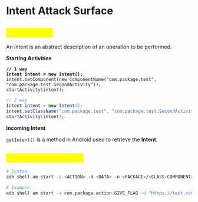 # Intent Attack Surface

## <mark style="color:yellow;">Introduction</mark>

An intent is an abstract description of an operation to be performed.

**Starting Activities**

<pre class="language-java"><code class="lang-java"><strong>// 1 way
</strong><strong>Intent intent = new Intent();
</strong>intent.setComponent(new ComponentName("com.package.test", "com.package.test.SecondActivity"));
startActivity(intent);
</code></pre>

```java
// 2 way
Intent intent = new Intent();
intent.setClassName("com.package.test", "com.package.test.SecondActivity");
startActivity(intent);
```

**Incoming Intent**

`getIntent()` is a method in Android used to retrieve the **Intent.**

## <mark style="color:yellow;">Send intent with adb</mark>

```sh
# Syntax
adb shell am start -a <ACTION> -d <DATA> -n <PACKAGE>/<CLASS-COMPONENT>

# Example
adb shell am start -a com.package.action.GIVE_FLAG -d "https://test.com" -n com.package/com.package.test.MainActivity
```
